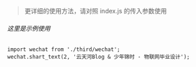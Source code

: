 > 更详细的使用方法，请对照 index.js 的传入参数使用  

###### 这里是示例使用

    import wechat from './third/wechat';
    wechat.shart_text(2, '云天河Blog & 少年锦时 - 物联网毕业设计');